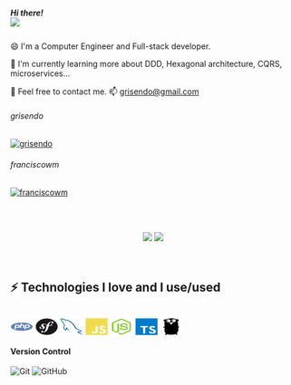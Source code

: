 <h5 align="left">Hi there! <br><img src="https://media.giphy.com/media/hvRJCLFzcasrR4ia7z/giphy.gif" width="100px"></h5>

😄 I'm a Computer Engineer and Full-stack developer.

🌱 I'm currently learning more about DDD, Hexagonal architecture, CQRS, microservices...

💬 Feel free to contact me. 
📫 grisendo@gmail.com


  <h6>grisendo</h6>
<a href="https://github.com/ryo-ma/github-profile-trophy"><img src="https://github-profile-trophy.vercel.app/?username=grisendo" alt="grisendo" /></a> 
  <h6>franciscowm</h6>
<a href="https://github.com/ryo-ma/github-profile-trophy"><img src="https://github-profile-trophy.vercel.app/?username=franciscowm" alt="franciscowm" /></a> 

<br/><br/>

<div align="center">
  <img height="180em" src="https://github-readme-stats.vercel.app/api?username=grisendo&show_icons=true&theme=gradient&include_all_commits=true&count_private=true"/>
  <img height="180em" src="https://github-readme-stats.vercel.app/api/top-langs/?username=grisendo&layout=compact&langs_count=7&theme=gradient"/>
</div>
<br/><br/>  
  
## ⚡ Technologies I love and I use/used
  
<div style="display: inline_block"><br>
  <img align="center" alt="PHP" title="PHP" height="30" width="40" src="https://raw.githubusercontent.com/devicons/devicon/master/icons/php/php-plain.svg">
  <img align="center" alt="Symfony" title="Symfony" height="30" width="40" src="https://raw.githubusercontent.com/devicons/devicon/master/icons/symfony/symfony-original.svg">
    <img align="center" alt="MySQL" title="MySQL" height="30" width="40" src="https://raw.githubusercontent.com/devicons/devicon/master/icons/mysql/mysql-plain.svg">
  <img align="center" alt="JavaScript" title="JavaScript" height="30" width="40" src="https://raw.githubusercontent.com/devicons/devicon/master/icons/javascript/javascript-plain.svg">
  <img align="center" alt="Node.js" title="Node.js" height="30" width="40" src="https://raw.githubusercontent.com/devicons/devicon/master/icons/nodejs/nodejs-original.svg">
  <img align="center" alt="typescript" title="TypeScript" height="30" width="40" src="https://raw.githubusercontent.com/devicons/devicon/master/icons/typescript/typescript-plain.svg">
  <img align="center" alt="go" title="Go" height="30" width="40" src="https://raw.githubusercontent.com/devicons/devicon/master/icons/go/go-plain.svg">
</div>
  
  <h4>Version Control</h4>  

![Git](https://img.shields.io/badge/git-%23F05033.svg?style=for-the-badge&logo=git&logoColor=white&style=plastic)  ![GitHub](https://img.shields.io/badge/github-%23121011.svg?style=for-the-badge&logo=github&logoColor=white&style=plastic)
